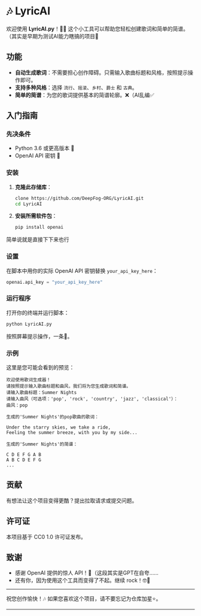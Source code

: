 # 🎶 LyricAI

欢迎使用 **LyricAI.py**！🎸✨ 这个小工具可以帮助您轻松创建歌词和简单的简谱。（其实是早期为测试AI能力瞎搞的项目💩

## 功能
- **自动生成歌词**：不需要担心创作障碍。只需输入歌曲标题和风格，按照提示操作即可。
- **支持多种风格**：选择 `流行`、`摇滚`、`乡村`、`爵士` 和 `古典`。
- **简单的简谱**：为您的歌词提供基本的简谱轮廓。❌（AI乱编✅

## 入门指南

### 先决条件
- Python 3.6 或更高版本 🐍
- OpenAI API 密钥 🔑

### 安装
1. **克隆此存储库**：
    ```bash
    clone https://github.com/DeepFog-ORG/LyricAI.git
    cd LyricAI
    ```
2. **安装所需软件包**：
    ```bash
    pip install openai
    ```
    
简单说就是直接下下来也行


### 设置
在脚本中用你的实际 OpenAI API 密钥替换 `your_api_key_here`：
```python
openai.api_key = "your_api_key_here"
```

### 运行程序
打开你的终端并运行脚本：
```bash
python LyricAI.py
```
按照屏幕提示操作，一条🐉。

### 示例
这里是您可能会看到的预览：
```plaintext
欢迎使用歌词生成器！
请按照提示输入歌曲标题和曲风，我们将为您生成歌词和简谱。
请输入歌曲标题：Summer Nights
请输入曲风（可选项：'pop', 'rock', 'country', 'jazz', 'classical'）：
曲风：pop

生成的'Summer Nights'的pop歌曲的歌词：

Under the starry skies, we take a ride,
Feeling the summer breeze, with you by my side...

生成的'Summer Nights'的简谱：

C D E F G A B
A B C D E F G
...
```

## 贡献
有想法让这个项目变得更酷？提出拉取请求或提交问题。

## 许可证
本项目基于 CC0 1.0 许可证发布。

## 致谢
- 感谢 OpenAI 提供的惊人 API！🧠（这段其实是GPT在自夸……
- 还有你，因为使用这个工具而变得了不起。继续 rock！🤓🤘

---

祝您创作愉快！🎶 如果您喜欢这个项目，请不要忘记为仓库加星⭐️。

---
